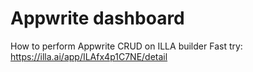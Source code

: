 # Appwrite dashboard
How to perform Appwrite CRUD on ILLA builder
Fast try: https://illa.ai/app/ILAfx4p1C7NE/detail
